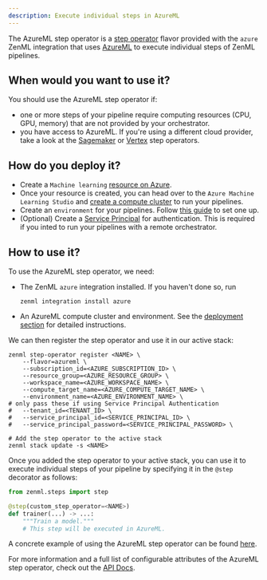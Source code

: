 ```yaml
---
description: Execute individual steps in AzureML
---
```


The AzureML step operator is a [step operator](./overview.md) flavor provided with
the `azure` ZenML integration that uses [AzureML](https://azure.microsoft.com/en-us/services/machine-learning/)
to execute individual steps of ZenML pipelines.

## When would you want to use it?

You should use the AzureML step operator if:
* one or more steps of your pipeline require computing resources (CPU, GPU, memory) that are
not provided by your orchestrator.
* you have access to AzureML. If you're using a different cloud provider, take 
a look at the [Sagemaker](./amazon_sagemaker.md) or [Vertex](./gcloud_vertexai.md) step operators.

## How do you deploy it?

* Create a `Machine learning` [resource on Azure](https://docs.microsoft.com/en-us/azure/machine-learning/quickstart-create-resources).
* Once your resource is created, you can head over to the `Azure Machine Learning Studio`
and [create a compute cluster](https://docs.microsoft.com/en-us/azure/machine-learning/quickstart-create-resources#cluster) to run your pipelines.
* Create an `environment` for your pipelines. Follow [this guide](https://docs.microsoft.com/en-us/azure/machine-learning/how-to-manage-environments-in-studio) to set one up.
* (Optional) Create a [Service Principal](https://docs.microsoft.com/en-us/azure/developer/java/sdk/identity-service-principal-auth) for authentication. This is required if you inted to run your pipelines
with a remote orchestrator.
## How to use it?

To use the AzureML step operator, we need:
* The ZenML `azure` integration installed. If you haven't done so, run 
    ```shell
    zenml integration install azure
    ```
* An AzureML compute cluster and environment. See the [deployment section](#how-do-you-deploy-it)
for detailed instructions.

We can then register the step operator and use it in our active stack:
```shell
zenml step-operator register <NAME> \
    --flavor=azureml \
    --subscription_id=<AZURE_SUBSCRIPTION_ID> \
    --resource_group=<AZURE_RESOURCE_GROUP> \
    --workspace_name=<AZURE_WORKSPACE_NAME> \
    --compute_target_name=<AZURE_COMPUTE_TARGET_NAME> \
    --environment_name=<AZURE_ENVIRONMENT_NAME> \
# only pass these if using Service Principal Authentication
#   --tenant_id=<TENANT_ID> \
#   --service_principal_id=<SERVICE_PRINCIPAL_ID> \
#   --service_principal_password=<SERVICE_PRINCIPAL_PASSWORD> \

# Add the step operator to the active stack
zenml stack update -s <NAME>
```

Once you added the step operator to your active stack, you can use it to
execute individual steps of your pipeline by specifying it in the `@step` decorator as follows:
```python
from zenml.steps import step

@step(custom_step_operator=<NAME>)
def trainer(...) -> ...:
    """Train a model."""
    # This step will be executed in AzureML.
```

A concrete example of using the AzureML step operator can be found 
[here](https://github.com/zenml-io/zenml/tree/main/examples/step_operator_remote_training).

For more information and a full list of configurable attributes of the AzureML step operator, check out the 
[API Docs](https://apidocs.zenml.io/latest/api_docs/integrations/#zenml.integrations.azure.step_operators.azureml_step_operator.AzureMLStepOperator).
